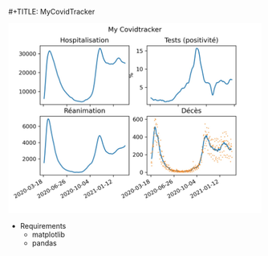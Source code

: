 #+TITLE: MyCovidTracker

![Exemple](https://github.com/bereziat/mycovidtracker/blob/main/exemple.jpg)

* Requirements
  - matplotlib
  - pandas

